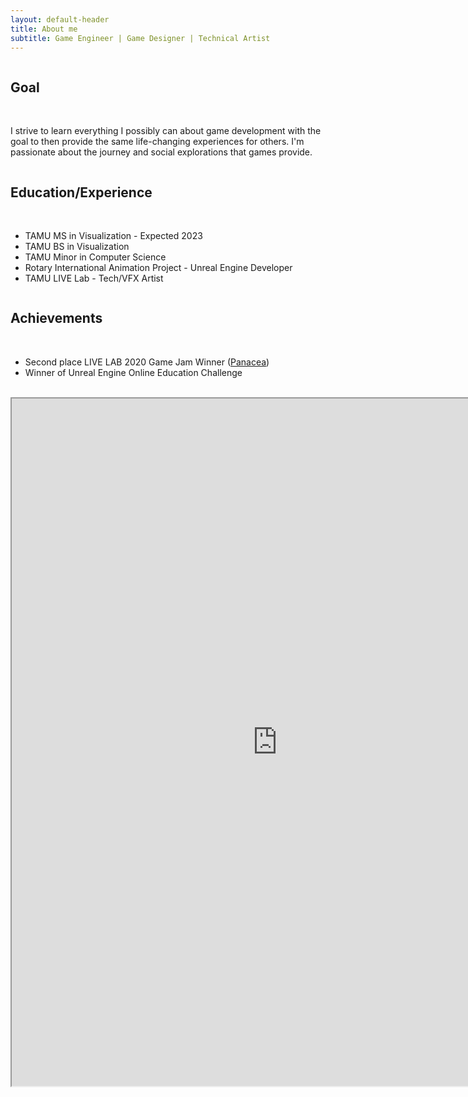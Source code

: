 ```yaml
---
layout: default-header
title: About me
subtitle: Game Engineer | Game Designer | Technical Artist
---
```


<div class="container">
  <div class="row">
    <div class="col-lg-12 col-md-12 col-sm-12 col-12 p-3 d-flex text-center hidden">
      <div class="column p-4">
        <h2>Goal</h2>
        <br>
        <p>I strive to learn everything I possibly can about game development with the goal to then provide the same life-changing experiences for others. I'm passionate about the journey and social explorations that games provide.</p>
      </div>
    </div>
    <div class="col-lg-6 col-md-6 col-sm-12 col-12 p-3 d-flex hidden">
      <div class="column p-4">
        <h2 class="text-center">Education/Experience</h2>
        <br>
          <ul class="justify-left">
          <li>TAMU MS in Visualization - Expected 2023</li>
          <li>TAMU BS in Visualization</li>
          <li>TAMU Minor in Computer Science</li>
          <li>Rotary International Animation Project - Unreal Engine Developer</li>
          <li>TAMU LIVE Lab - Tech/VFX Artist</li>          
        </ul>
      </div>
    </div>
    <div class="col-lg-6 col-md-6 col-sm-12 col-12  p-3 d-flex  hidden">
      <div class="column p-4">
        <h2 class="text-center">Achievements</h2>
        <br>
        <ul class="justify-left">
          <li>Second place LIVE LAB 2020 Game Jam Winner (<a href="/projects/panacea">Panacea</a>)</li>
          <li>Winner of Unreal Engine Online Education Challenge</li>
        </ul>
      </div>
    </div>
  </div>
</div>
<br>

<div class="row resume-container">
  <div style="width: 820px;margin-left: auto ;margin-right: auto ;">
    <iframe
      src="https://docs.google.com/viewer?url=http://kornosky.github.io/assets/img/ChristopherKornoskyResume2021.pdf&embedded=true"
      scrolling="auto" height="1100px" width="850px" margin-left="auto" margin-right="auto"></iframe>
  </div>
</div>
